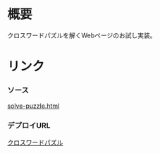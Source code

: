 # 概要
クロスワードパズルを解くWebページのお試し実装。

# リンク
### ソース
[solve-puzzle.html](solve-puzzle.html)

### デプロイURL
[クロスワードパズル](https://script.google.com/macros/s/AKfycbysbTPxlM1AeQwCb4vpK1sVQNwRxt9-Rm1uHKZtZ6h8xWEZjWIldIvX-ZjJrHHaX60-/exec)

